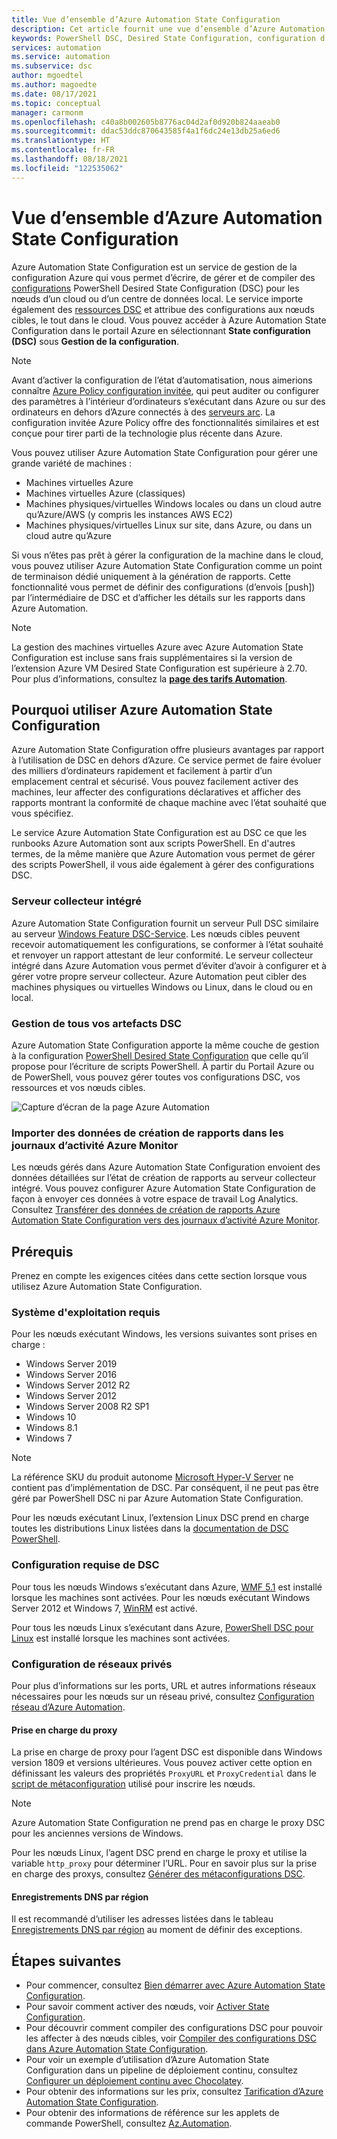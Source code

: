 ```yaml
---
title: Vue d’ensemble d’Azure Automation State Configuration
description: Cet article fournit une vue d’ensemble d’Azure Automation State Configuration.
keywords: PowerShell DSC, Desired State Configuration, configuration d'état souhaité PowerShell DSC Azure
services: automation
ms.service: automation
ms.subservice: dsc
author: mgoedtel
ms.author: magoedte
ms.date: 08/17/2021
ms.topic: conceptual
manager: carmonm
ms.openlocfilehash: c40a8b002605b8776ac04d2af0d920b824aaeab0
ms.sourcegitcommit: ddac53ddc870643585f4a1f6dc24e13db25a6ed6
ms.translationtype: HT
ms.contentlocale: fr-FR
ms.lasthandoff: 08/18/2021
ms.locfileid: "122535062"
---
```

# <a name="azure-automation-state-configuration-overview"></a>Vue d’ensemble d’Azure Automation State Configuration

Azure Automation State Configuration est un service de gestion de la configuration Azure qui vous permet d’écrire, de gérer et de compiler des [configurations](/powershell/scripting/dsc/configurations/configurations) PowerShell Desired State Configuration (DSC) pour les nœuds d’un cloud ou d’un centre de données local. Le service importe également des [ressources DSC](/powershell/scripting/dsc/resources/resources) et attribue des configurations aux nœuds cibles, le tout dans le cloud. Vous pouvez accéder à Azure Automation State Configuration dans le portail Azure en sélectionnant **State configuration (DSC)** sous **Gestion de la configuration**.

> [!NOTE]
> Avant d’activer la configuration de l’état d’automatisation, nous aimerions connaître [Azure Policy configuration invitée](../governance/policy/concepts/guest-configuration.md), qui peut auditer ou configurer des paramètres à l’intérieur d’ordinateurs s’exécutant dans Azure ou sur des ordinateurs en dehors d’Azure connectés à des [serveurs arc](../azure-arc/servers/overview.md). La configuration invitée Azure Policy offre des fonctionnalités similaires et est conçue pour tirer parti de la technologie plus récente dans Azure.

Vous pouvez utiliser Azure Automation State Configuration pour gérer une grande variété de machines :

- Machines virtuelles Azure
- Machines virtuelles Azure (classiques)
- Machines physiques/virtuelles Windows locales ou dans un cloud autre qu’Azure/AWS (y compris les instances AWS EC2)
- Machines physiques/virtuelles Linux sur site, dans Azure, ou dans un cloud autre qu’Azure

Si vous n’êtes pas prêt à gérer la configuration de la machine dans le cloud, vous pouvez utiliser Azure Automation State Configuration comme un point de terminaison dédié uniquement à la génération de rapports. Cette fonctionnalité vous permet de définir des configurations (d’envois [push]) par l’intermédiaire de DSC et d’afficher les détails sur les rapports dans Azure Automation.

> [!NOTE]
> La gestion des machines virtuelles Azure avec Azure Automation State Configuration est incluse sans frais supplémentaires si la version de l’extension Azure VM Desired State Configuration est supérieure à 2.70. Pour plus d’informations, consultez la [**page des tarifs Automation**](https://azure.microsoft.com/pricing/details/automation/).

## <a name="why-use-azure-automation-state-configuration"></a>Pourquoi utiliser Azure Automation State Configuration

Azure Automation State Configuration offre plusieurs avantages par rapport à l’utilisation de DSC en dehors d’Azure. Ce service permet de faire évoluer des milliers d’ordinateurs rapidement et facilement à partir d’un emplacement central et sécurisé. Vous pouvez facilement activer des machines, leur affecter des configurations déclaratives et afficher des rapports montrant la conformité de chaque machine avec l’état souhaité que vous spécifiez.

Le service Azure Automation State Configuration est au DSC ce que les runbooks Azure Automation sont aux scripts PowerShell. En d'autres termes, de la même manière que Azure Automation vous permet de gérer des scripts PowerShell, il vous aide également à gérer des configurations DSC.

### <a name="built-in-pull-server"></a>Serveur collecteur intégré

Azure Automation State Configuration fournit un serveur Pull DSC similaire au serveur [Windows Feature DSC-Service](/powershell/scripting/dsc/pull-server/pullserver). Les nœuds cibles peuvent recevoir automatiquement les configurations, se conformer à l’état souhaité et renvoyer un rapport attestant de leur conformité. Le serveur collecteur intégré dans Azure Automation vous permet d’éviter d’avoir à configurer et à gérer votre propre serveur collecteur. Azure Automation peut cibler des machines physiques ou virtuelles Windows ou Linux, dans le cloud ou en local.

### <a name="management-of-all-your-dsc-artifacts"></a>Gestion de tous vos artefacts DSC

Azure Automation State Configuration apporte la même couche de gestion à la configuration [PowerShell Desired State Configuration](/powershell/scripting/dsc/overview/overview) que celle qu’il propose pour l’écriture de scripts PowerShell. À partir du Portail Azure ou de PowerShell, vous pouvez gérer toutes vos configurations DSC, vos ressources et vos nœuds cibles.

![Capture d’écran de la page Azure Automation](./media/automation-dsc-overview/azure-automation-blade.png)

### <a name="import-of-reporting-data-into-azure-monitor-logs"></a>Importer des données de création de rapports dans les journaux d’activité Azure Monitor

Les nœuds gérés dans Azure Automation State Configuration envoient des données détaillées sur l’état de création de rapports au serveur collecteur intégré. Vous pouvez configurer Azure Automation State Configuration de façon à envoyer ces données à votre espace de travail Log Analytics. Consultez [Transférer des données de création de rapports Azure Automation State Configuration vers des journaux d’activité Azure Monitor](automation-dsc-diagnostics.md).

## <a name="prerequisites"></a>Prérequis

Prenez en compte les exigences citées dans cette section lorsque vous utilisez Azure Automation State Configuration.

### <a name="operating-system-requirements"></a>Système d'exploitation requis

Pour les nœuds exécutant Windows, les versions suivantes sont prises en charge :

- Windows Server 2019
- Windows Server 2016
- Windows Server 2012 R2
- Windows Server 2012
- Windows Server 2008 R2 SP1
- Windows 10
- Windows 8.1
- Windows 7

>[!NOTE]
>La référence SKU du produit autonome [Microsoft Hyper-V Server](/windows-server/virtualization/hyper-v/hyper-v-server-2016) ne contient pas d’implémentation de DSC. Par conséquent, il ne peut pas être géré par PowerShell DSC ni par Azure Automation State Configuration.

Pour les nœuds exécutant Linux, l’extension Linux DSC prend en charge toutes les distributions Linux listées dans la [documentation de DSC PowerShell](/powershell/scripting/dsc/getting-started/lnxgettingstarted).

### <a name="dsc-requirements"></a>Configuration requise de DSC

Pour tous les nœuds Windows s’exécutant dans Azure, [WMF 5.1](/powershell/scripting/wmf/setup/install-configure) est installé lorsque les machines sont activées. Pour les nœuds exécutant Windows Server 2012 et Windows 7, [WinRM](/powershell/scripting/dsc/troubleshooting/troubleshooting#winrm-dependency) est activé.

Pour tous les nœuds Linux s’exécutant dans Azure, [PowerShell DSC pour Linux](https://github.com/Microsoft/PowerShell-DSC-for-Linux) est installé lorsque les machines sont activées.

### <a name="configuration-of-private-networks"></a><a name="network-planning"></a>Configuration de réseaux privés

Pour plus d’informations sur les ports, URL et autres informations réseaux nécessaires pour les nœuds sur un réseau privé, consultez [Configuration réseau d’Azure Automation](automation-network-configuration.md#hybrid-runbook-worker-and-state-configuration).

#### <a name="proxy-support"></a>Prise en charge du proxy

La prise en charge de proxy pour l’agent DSC est disponible dans Windows version 1809 et versions ultérieures. Vous pouvez activer cette option en définissant les valeurs des propriétés `ProxyURL` et `ProxyCredential` dans le [script de métaconfiguration](automation-dsc-onboarding.md#generate-dsc-metaconfigurations) utilisé pour inscrire les nœuds.

>[!NOTE]
>Azure Automation State Configuration ne prend pas en charge le proxy DSC pour les anciennes versions de Windows.

Pour les nœuds Linux, l’agent DSC prend en charge le proxy et utilise la variable `http_proxy` pour déterminer l’URL. Pour en savoir plus sur la prise en charge des proxys, consultez [Générer des métaconfigurations DSC](automation-dsc-onboarding.md#generate-dsc-metaconfigurations).

#### <a name="dns-records-per-region"></a>Enregistrements DNS par région

Il est recommandé d’utiliser les adresses listées dans le tableau [Enregistrements DNS par région](how-to/automation-region-dns-records.md) au moment de définir des exceptions.

## <a name="next-steps"></a>Étapes suivantes

- Pour commencer, consultez [Bien démarrer avec Azure Automation State Configuration](automation-dsc-getting-started.md).
- Pour savoir comment activer des nœuds, voir [Activer State Configuration](automation-dsc-onboarding.md).
- Pour découvrir comment compiler des configurations DSC pour pouvoir les affecter à des nœuds cibles, voir [Compiler des configurations DSC dans Azure Automation State Configuration](automation-dsc-compile.md).
- Pour voir un exemple d’utilisation d’Azure Automation State Configuration dans un pipeline de déploiement continu, consultez [Configurer un déploiement continu avec Chocolatey](automation-dsc-cd-chocolatey.md).
- Pour obtenir des informations sur les prix, consultez [Tarification d’Azure Automation State Configuration](https://azure.microsoft.com/pricing/details/automation/).
- Pour obtenir des informations de référence sur les applets de commande PowerShell, consultez [Az.Automation](/powershell/module/az.automation).

